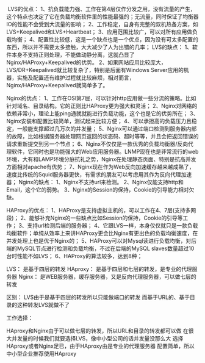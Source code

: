 ​         LVS的优点：
1、抗负载能力强、工作在第4层仅作分发之用，没有流量的产生，这个特点也决定了它在负载均衡软件里的性能最强的；无流量，同时保证了均衡器IO的性能不会受到大流量的影响；
2、工作稳定，自身有完整的双机热备方案，如LVS+Keepalived和LVS+Heartbeat；
3、应用范围比较广，可以对所有应用做负载均衡；
4、配置性比较低，这是一个缺点也是一个优点，因为没有可太多配置的东西，所以并不需要太多接触，大大减少了人为出错的几率；
LVS的缺点：
1、软件本身不支持正则处理，不能做动静分离，这就凸显了Nginx/HAProxy+Keepalived的优势。
2、如果网站应用比较庞大，LVS/DR+Keepalived就比较复杂了，特别是后面有Windows Server应用的机器，实施及配置还有维护过程就比较麻烦，相对而言，Nginx/HAProxy+Keepalived就简单多了。
 
Nginx的优点：
1、工作在OSI第7层，可以针对http应用做一些分流的策略。比如针对域名、目录结构。它的正则比HAProxy更为强大和灵活；
2、Nginx对网络的依赖非常小，理论上能ping通就就能进行负载功能，这个也是它的优势所在；
3、Nginx安装和配置比较简单，测试起来比较方便；
4、可以承担高的负载压力且稳定，一般能支撑超过几万次的并发量；
5、Nginx可以通过端口检测到服务器内部的故障，比如根据服务器处理网页返回的状态码、超时等等，并且会把返回错误的请求重新提交到另一个节点；
6、Nginx不仅仅是一款优秀的负载均衡器/反向代理软件，它同时也是功能强大的Web应用服务器。LNMP现在也是非常流行的web环境，大有和LAMP环境分庭抗礼之势，Nginx在处理静态页面、特别是抗高并发方面相对apache有优势；
7、Nginx现在作为Web反向加速缓存越来越成熟了，速度比传统的Squid服务器更快，有需求的朋友可以考虑用其作为反向代理加速器；
Nginx的缺点：
1、Nginx不支持url来检测。
2、Nginx仅能支持http和Email，这个它的弱势。
3、Nginx的Session的保持，Cookie的引导能力相对欠缺。
 

HAProxy的优点：
1、HAProxy是支持虚拟主机的，可以工作在4、7层(支持多网段)；
2、能够补充Nginx的一些缺点比如Session的保持，Cookie的引导等工作；
3、支持url检测后端的服务器；
4、它跟LVS一样，本身仅仅就只是一款负载均衡软件；单纯从效率上来讲HAProxy更会比Nginx有更出色的负载均衡速度，在并发处理上也是优于Nginx的；
5、HAProxy可以对Mysql读进行负载均衡，对后端的MySQL节点进行检测和负载均衡，不过在后端的MySQL slaves数量超过10台时性能不如LVS；
6、HAProxy的算法较多，达到8种；
 
LVS： 是基于四层的转发
HAproxy： 是基于四层和七层的转发，是专业的代理服务器
Nginx： 是WEB服务器，缓存服务器，又是反向代理服务器，可以做七层的转发

区别： LVS由于是基于四层的转发所以只能做端口的转发
而基于URL的、基于目录的这种转发LVS就做不了
 
工作选择：

HAproxy和Nginx由于可以做七层的转发，所以URL和目录的转发都可以做
在很大并发量的时候我们就要选择LVS，像中小型公司的话并发量没那么大
选择HAproxy或者Nginx足已，由于HAproxy由是专业的代理服务器
配置简单，所以中小型企业推荐使用HAproxy